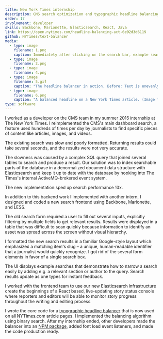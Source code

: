 ```yaml
---
title: New York Times internship
description: CMS search optimization and typographic headline balancing
order: 17
involvement: developer
skills: Backbone, Marionette, Elasticsearch, React, Java
link: https://open.nytimes.com/headline-balancing-act-6e92d3d6119
github: NYTimes/text-balancer
media:
  - type: image
    filename: 1.png
    caption: Immediately after clicking on the search bar, example searches appear below – one every few seconds.
  - type: image
    filename: 2.png
  - type: image
    filename: 4.png
  - type: image
    filename: 5.gif
    caption: "The headline balancer in action. Before: Text is unevenly distributed among multiple lines. After: Text is evenly distributed with each line having a similar length. (Image from The New York Times)"
  - type: image
    filename: 6.png
    caption: "A balanced headline on a New York Times article. (Image from The New York Times)"
type: software
---
```


I worked as a developer on the CMS team in my summer 2016 internship at The New York Times. I reimplemented the CMS's main dashboard search, a feature used hundreds of times per day by journalists to find specific pieces of content like articles, images, and videos.

The existing search was slow and poorly formatted. Returning results could take several seconds, and the results were not very accurate.

The slowness was caused by a complex SQL query that joined several tables to search and produce a result. Our solution was to index searchable parts of the database in a denormalized document data structure with Elasticsearch and keep it up to date with the database by hooking into The Times's internal ActiveMQ-brokered event system.

The new implementation sped up search performance 10x.

In addition to this backend work I implemented with another intern, I designed and coded a new search frontend using Backbone, Marionette, and LESS. 

The old search form required a user to fill out several inputs, explicitly filtering by multiple fields to get relevant results. Results were displayed in a table that was difficult to scan quickly because information to identify an asset was spread across the screen without visual hierarchy.

I formatted the new search results in a familiar Google-style layout which emphasized a matching item's slug – a unique, human-readable identifier that a journalist would quickly recognize. I got rid of the several form elements in favor of a single search box. 

The UI displays example searches that demonstrate how to narrow a search easily by adding e.g. a relevant section or author to the query. Search results update as one types for instant feedback.

I worked with the frontend team to use our new Elasticsearch infrastructure create the beginnings of a React based, live-updating story status console where reporters and editors will be able to monitor story progress throughout the writing and editing process.

I wrote the core code for a [typographic headline balancer](https://github.com/NYTimes/text-balancer) that is now used on all NYTimes.com article pages. I implemented the balancing algorithm using binary search. After my internship ended, other developers made the balancer into an [NPM package](https://www.npmjs.com/package/text-balancer), added font load event listeners, and made the code production ready.
